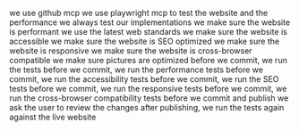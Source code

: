 we use github mcp
we use playwright mcp to test the website and the performance
we always test our implementations
we make sure the website is performant
we use the latest web standards
we make sure the website is accessible
we make sure the website is SEO optimized
we make sure the website is responsive
we make sure the website is cross-browser compatible
we make sure pictures are optimized
before we commit, we run the tests
before we commit, we run the performance tests
before we commit, we run the accessibility tests
before we commit, we run the SEO tests
before we commit, we run the responsive tests
before we commit, we run the cross-browser compatibility tests
before we commit and publish we ask the user to review the changes
after publishing, we run the tests again against the live website